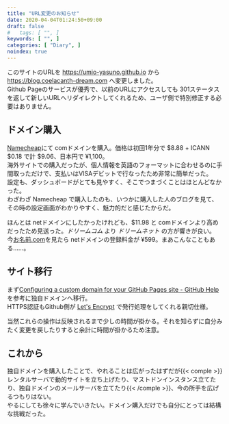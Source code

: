```yaml
---
title: "URL変更のお知らせ"
date: 2020-04-04T01:24:50+09:00
draft: false
#	tags: [ "", ]
keywords: [ "", ]
categories: [ "Diary", ]
noindex: true
---
```


このサイトのURLを <https://umio-yasuno.github.io> から <https://blog.coelacanth-dream.com> へ変更しました。  
Github Pageのサービスが優秀で、以前のURLにアクセスしても 301ステータスを返して新しいURLへリダイレクトしてくれるため、ユーザ側で特別修正する必要はありません。  

## ドメイン購入
[Namecheap](https://www.namecheap.com/)にて comドメインを購入。価格は初回1年分で $8.88 + ICANN $0.18 で計 $9.06、日本円で &yen;1,100。  
海外サイトでの購入だったが、個人情報を英語のフォーマットに合わせるのに手間取っただけで、支払いはVISAデビットで行なったため非常に簡単だった。  
設定も、ダッシュボードがとても見やすく、そこでつまづくことはほとんどなかった。  
わざわざ Namecheap で購入したのも、いつかに購入した人のブログを見て、その時の設定画面がわかりやすく、魅力的だと感じたからだ。  

ほんとは netドメインにしたかったけれども、$11.98 と comドメインより高めだったため見送った。*ドリームコム* より *ドリームネット* の方が響きが良い。  
<span class="hide">今[お名前.com](https://www.onamae.com/)を見たら netドメインの登録料金が &yen;599。まあこんなこともある……。</span>

## サイト移行
まず[Configuring a custom domain for your GitHub Pages site - GitHub Help](https://help.github.com/en/github/working-with-github-pages/configuring-a-custom-domain-for-your-github-pages-site)を参考に独自ドメインへ移行。  
HTTPS認証もGithub側が [Let's Encrypt](https://letsencrypt.org/) で発行処理をしてくれる親切仕様。  

当然これらの操作は反映されるまで少しの時間が掛かる。それを知らずに自分みたく変更を戻したりすると余計に時間が掛かるため注意。  

## これから
独自ドメインを購入したことで、やれることは広がったはずだが{{< comple >}}レンタルサーバで動的サイトを立ち上げたり、マストドンインスタンス立てたり、独自ドメインのメールサーバを立てたり{{< /comple >}}、今の所手を広げるつもりはない。  
やるにしても徐々に学んでいきたい。ドメイン購入だけでも自分にとっては結構な挑戦だった。  
